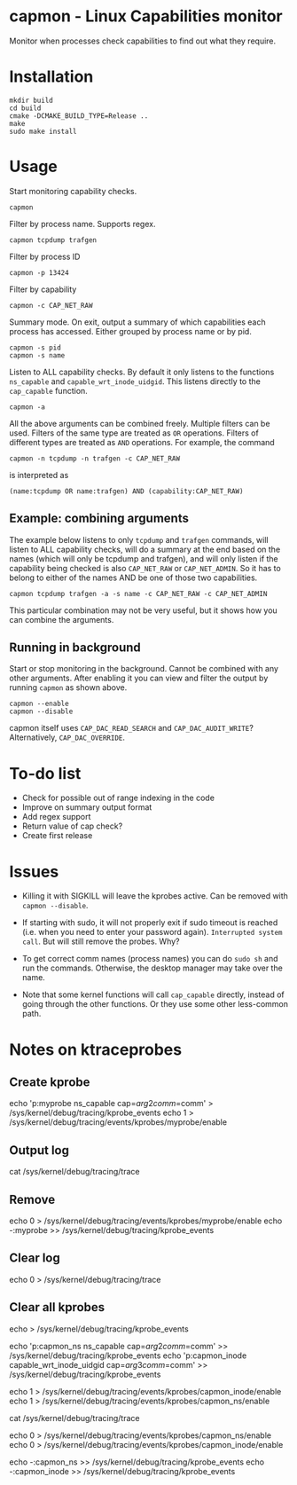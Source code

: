 # capmon - Linux Capabilities monitor

Monitor when processes check capabilities to find out what they require.

# Installation
```
mkdir build
cd build
cmake -DCMAKE_BUILD_TYPE=Release ..
make
sudo make install
```

# Usage
Start monitoring capability checks.
```
capmon
```

Filter by process name. Supports regex.
```
capmon tcpdump trafgen
```

Filter by process ID
```
capmon -p 13424
```

Filter by capability
```
capmon -c CAP_NET_RAW
```

Summary mode. On exit, output a summary of which capabilities each process has
accessed. Either grouped by process name or by pid.
```
capmon -s pid
capmon -s name
```

Listen to ALL capability checks. By default it only listens to the functions
`ns_capable` and `capable_wrt_inode_uidgid`. This listens directly to the
`cap_capable` function.
```
capmon -a
```

All the above arguments can be combined freely. Multiple filters can be used.
Filters of the same type are treated as `OR` operations. Filters of different
types are treated as `AND` operations. For example, the command
```
capmon -n tcpdump -n trafgen -c CAP_NET_RAW
```
is interpreted as
```
(name:tcpdump OR name:trafgen) AND (capability:CAP_NET_RAW)
```

## Example: combining arguments
The example below listens to only `tcpdump` and `trafgen` commands, will listen
to ALL capability checks, will do a summary at the end based on the names
(which will only be tcpdump and trafgen), and will only listen if the
capability being checked is also `CAP_NET_RAW` or `CAP_NET_ADMIN`. So it has to
belong to either of the names AND be one of those two capabilities.
```
capmon tcpdump trafgen -a -s name -c CAP_NET_RAW -c CAP_NET_ADMIN
```
This particular combination may not be very useful, but it shows how you can
combine the arguments.

## Running in background

Start or stop monitoring in the background. Cannot be combined with any other
arguments. After enabling it you can view and filter the output by running
`capmon` as shown above.
```
capmon --enable
capmon --disable
```

capmon itself uses `CAP_DAC_READ_SEARCH` and `CAP_DAC_AUDIT_WRITE`?
Alternatively, `CAP_DAC_OVERRIDE`.

# To-do list
- Check for possible out of range indexing in the code
- Improve on summary output format
- Add regex support
- Return value of cap check?
- Create first release

# Issues
- Killing it with SIGKILL will leave the kprobes active. Can be removed with
  `capmon --disable`.
- If starting with sudo, it will not properly exit if sudo timeout is reached
  (i.e. when you need to enter your password again). `Interrupted system call`.
  But will still remove the probes. Why?

- To get correct comm names (process names) you can do `sudo sh` and run the commands. 
  Otherwise, the desktop manager may take over the name.

- Note that some kernel functions will call `cap_capable` directly, instead of
  going through the other functions. Or they use some other less-common path.



# Notes on ktraceprobes


## Create kprobe
echo 'p:myprobe ns_capable cap=$arg2 comm=$comm' > /sys/kernel/debug/tracing/kprobe_events
echo 1 > /sys/kernel/debug/tracing/events/kprobes/myprobe/enable

## Output log
cat /sys/kernel/debug/tracing/trace

## Remove
echo 0 > /sys/kernel/debug/tracing/events/kprobes/myprobe/enable
echo -:myprobe >> /sys/kernel/debug/tracing/kprobe_events

## Clear log
echo 0 > /sys/kernel/debug/tracing/trace

## Clear all kprobes
echo > /sys/kernel/debug/tracing/kprobe_events




echo 'p:capmon_ns ns_capable cap=$arg2 comm=$comm' >> /sys/kernel/debug/tracing/kprobe_events
echo 'p:capmon_inode capable_wrt_inode_uidgid cap=$arg3 comm=$comm' >> /sys/kernel/debug/tracing/kprobe_events

echo 1 > /sys/kernel/debug/tracing/events/kprobes/capmon_inode/enable
echo 1 > /sys/kernel/debug/tracing/events/kprobes/capmon_ns/enable

cat /sys/kernel/debug/tracing/trace

echo 0 > /sys/kernel/debug/tracing/events/kprobes/capmon_ns/enable
echo 0 > /sys/kernel/debug/tracing/events/kprobes/capmon_inode/enable

echo -:capmon_ns >> /sys/kernel/debug/tracing/kprobe_events
echo -:capmon_inode >> /sys/kernel/debug/tracing/kprobe_events
